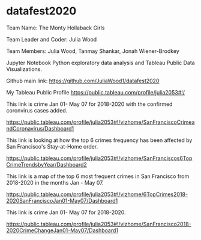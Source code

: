 # datafest2020
Team  Name: The Monty Hollaback  Girls

Team Leader and Coder: Julia  Wood

Team Members: Julia Wood, Tanmay Shankar, Jonah Wiener-Brodkey

Jupyter Notebook Python exploratory data analysis and Tableau Public Data Visualizations.  

Github main link:
https://github.com/JuliaWood1/datafest2020 

My Tableau Public Profile 
https://public.tableau.com/profile/julia2053#!/

This link is crime Jan 01- May 07 for 2018-2020 with the confirmed coronvirus cases added.

https://public.tableau.com/profile/julia2053#!/vizhome/SanFranciscoCrimeandCoronavirus/Dashboard1

This link is looking at how the top 6 crimes frequency has been affected by San Francisco's Stay-at-Home order.

https://public.tableau.com/profile/julia2053#!/vizhome/SanFranciscos6TopCrimeTrendsbyYear/Dashboard2

This link is a map of the top 6 most frequent crimes in San Francisco from 2018-2020 in the months Jan - May 07.

https://public.tableau.com/profile/julia2053#!/vizhome/6TopCrimes2018-2020SanFranciscoJan01-May07/Dashboard1

This link is crime Jan 01- May 07 for 2018-2020.

https://public.tableau.com/profile/julia2053#!/vizhome/SanFrancisco2018-2020CrimeChangeJan01-May07/Dashboard1
